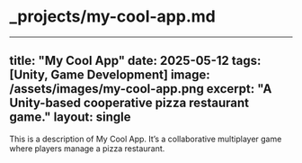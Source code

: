 # _projects/my-cool-app.md
---
title: "My Cool App"
date: 2025-05-12
tags: [Unity, Game Development]
image: /assets/images/my-cool-app.png
excerpt: "A Unity-based cooperative pizza restaurant game."
layout: single
---

This is a description of My Cool App. It’s a collaborative multiplayer game where players manage a pizza restaurant.